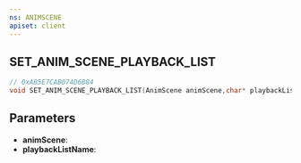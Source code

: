 ```yaml
---
ns: ANIMSCENE
apiset: client
---
```

## SET_ANIM_SCENE_PLAYBACK_LIST

```c
// 0xAB5E7CAB074D6B84
void SET_ANIM_SCENE_PLAYBACK_LIST(AnimScene animScene,char* playbackListName);
```


## Parameters
* **animScene**:
* **playbackListName**: